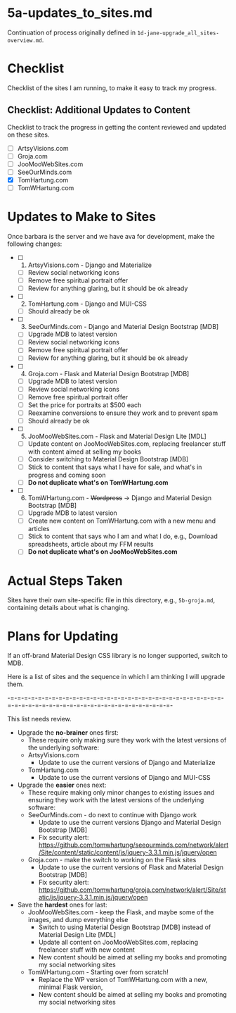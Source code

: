 
# 5a-updates_to_sites.md

Continuation of process originally defined in `1d-jane-upgrade_all_sites-overview.md`.

# Checklist

Checklist of the sites I am running, to make it easy to track my progress.

## Checklist: Additional Updates to Content

Checklist to track the progress in getting the content reviewed and updated on these sites.

- [ ] ArtsyVisions.com
- [ ] Groja.com
- [ ] JooMooWebSites.com
- [ ] SeeOurMinds.com
- [x] TomHartung.com
- [ ] TomWHartung.com

# Updates to Make to Sites

Once barbara is the server and we have ava for development, make the following changes:

- [ ] 1. ArtsyVisions.com - Django and Materialize
    - [ ] Review social networking icons
    - [ ] Remove free spiritual portrait offer
    - [ ] Review for anything glaring, but it should be ok already
- [ ] 2. TomHartung.com - Django and MUI-CSS
    - [ ] Should already be ok
- [ ] 3. SeeOurMinds.com - Django and Material Design Bootstrap [MDB]
    - [ ] Upgrade MDB to latest version
    - [ ] Review social networking icons
    - [ ] Remove free spiritual portrait offer
    - [ ] Review for anything glaring, but it should be ok already
- [ ] 4. Groja.com - Flask and Material Design Bootstrap [MDB]
    - [ ] Upgrade MDB to latest version
    - [ ] Review social networking icons
    - [ ] Remove free spiritual portrait offer
    - [ ] Set the price for portraits at $500 each
    - [ ] Reexamine conversions to ensure they work and to prevent spam
    - [ ] Should already be ok
- [ ] 5. JooMooWebSites.com - Flask and Material Design Lite [MDL]
    - [ ] Update content on JooMooWebSites.com, replacing freelancer stuff with content aimed at selling my books
    - [ ] Consider switching to Material Design Bootstrap [MDB]
    - [ ] Stick to content that says what I have for sale, and what's in progress and coming soon
    - [ ] **Do not duplicate what's on TomWHartung.com**
- [ ] 6. TomWHartung.com - ~~Wordpress~~ -> Django and Material Design Bootstrap [MDB]
    - [ ] Upgrade MDB to latest version
    - [ ] Create new content on TomWHartung.com with a new menu and articles
    - [ ] Stick to content that says who I am and what I do, e.g., Download spreadsheets, article about my FFM results
    - [ ] **Do not duplicate what's on JooMooWebSites.com**

# Actual Steps Taken

Sites have their own site-specific file in this directory, e.g., `5b-groja.md`, containing details about what is changing.

# Plans for Updating

If an off-brand Material Design CSS library is no longer supported, switch to MDB.

Here is a list of sites and the sequence in which I am thinking I will upgrade them.

-=-=-=-=-=-=-=-=-=-=-=-=-=-=-=-=-=-=-=-=-=-=-=-=-=-=-=-=-=-=-=-=-=-=-=-=-=-=-=-=-=-=-=-=-=-=-=-=-=-=-=-=-=-=-=-

This list needs review.

- Upgrade the **no-brainer** ones first:
  - These require only making sure they work with the latest versions of the underlying software:
  - ArtsyVisions.com
    - Update to use the current versions of Django and Materialize
  - TomHartung.com
    - Update to use the current versions of Django and MUI-CSS
- Upgrade the **easier** ones next:
  - These require making only minor changes to existing issues and ensuring they work with the latest versions of the underlying software:
  - SeeOurMinds.com - do next to continue with Django work
    - Update to use the current versions Django and Material Design Bootstrap [MDB]
    - Fix security alert: https://github.com/tomwhartung/seeourminds.com/network/alert/Site/content/static/content/js/jquery-3.3.1.min.js/jquery/open
  - Groja.com - make the switch to working on the Flask sites
    - Update to use the current versions of Flask and Material Design Bootstrap [MDB]
    - Fix security alert: https://github.com/tomwhartung/groja.com/network/alert/Site/static/js/jquery-3.3.1.min.js/jquery/open
- Save the **hardest** ones for last:
  - JooMooWebSites.com - keep the Flask, and maybe some of the images, and dump everything else
    - Switch to using Material Design Bootstrap [MDB] instead of Material Design Lite [MDL]
    - Update all content on JooMooWebSites.com, replacing freelancer stuff with new content
    - New content should be aimed at selling my books and promoting my social networking sites
  - TomWHartung.com - Starting over from scratch!
    - Replace the WP version of TomWHartung.com with a new, minimal Flask version,
    - New content should be aimed at selling my books and promoting my social networking sites

